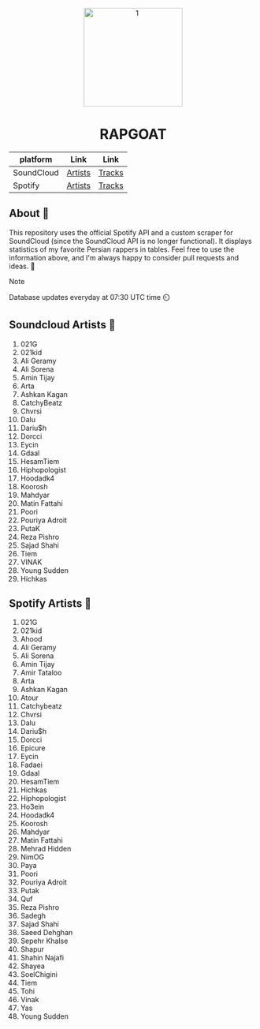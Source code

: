 <p align="center">
<img src="https://github.com/ImanMontajabi/RAPGOAT/assets/52942515/38f45c64-dc02-4198-a687-3a4eef004387" alt="1" width="200">
<p>


<h1 align="center">RAPGOAT</h1>

<div align="center">
    
| platform | Link | Link |
| -------- | -------| ------ |
| SoundCloud | [Artists](https://imanmontajabi.github.io/RAPGOAT/PAGES/soundcloud_artists.html) | [Tracks](https://imanmontajabi.github.io/RAPGOAT/PAGES/soundcloud_artists.html) |
| Spotify | [Artists](https://imanmontajabi.github.io/RAPGOAT/PAGES/spotify_artists.html) | [Tracks](https://imanmontajabi.github.io/RAPGOAT/PAGES/spotify_tracks.html) |

</div>


## About 🌲

This repository uses the official Spotify API and a custom scraper for SoundCloud (since the SoundCloud API is no longer functional). It displays statistics of my favorite Persian rappers in tables.
Feel free to use the information above, and I'm always happy to consider pull requests and ideas. 🤺

> [!NOTE]
> Database updates everyday at 07:30 UTC time ⏲️


## Soundcloud Artists 🌴

1. 021G
2. 021kid
3. Ali Geramy
4. Ali Sorena
5. Amin Tijay
6. Arta
7. Ashkan Kagan
8. CatchyBeatz
9. Chvrsi
10. Dalu
11. Dariu$h
12. Dorcci
13. Eycin
14. Gdaal
15. HesamTiem
16. Hiphopologist
17. Hoodadk4
18. Koorosh
19. Mahdyar
20. Matin Fattahi
21. Poori
22. Pouriya Adroit
23. PutaK
24. Reza Pishro
25. Sajad Shahi
26. Tiem
27. VINAK
28. Young Sudden
29. Hichkas


## Spotify Artists 🌳

1. 021G
2. 021kid
3. Ahood
4. Ali Geramy
5. Ali Sorena
6. Amin Tijay
7. Amir Tataloo
8. Arta
9. Ashkan Kagan
10. Atour
11. Catchybeatz
12. Chvrsi
13. Dalu
14. Dariu$h
15. Dorcci
16. Epicure
17. Eycin
18. Fadaei
19. Gdaal
20. HesamTiem
21. Hichkas
22. Hiphopologist
23. Ho3ein
24. Hoodadk4
25. Koorosh
26. Mahdyar
27. Matin Fattahi
28. Mehrad Hidden
29. NimOG
30. Paya
31. Poori
32. Pouriya Adroit
33. Putak
34. Quf
35. Reza Pishro
36. Sadegh
37. Sajad Shahi
38. Saeed Dehghan
39. Sepehr Khalse
40. Shapur
41. Shahin Najafi
42. Shayea
43. SoelChigini
44. Tiem
45. Tohi
46. Vinak
47. Yas
48. Young Sudden


